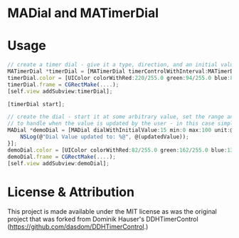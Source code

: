 MADial and MATimerDial
==================




Usage
=====

```js
// create a timer dial - give it a type, direction, and an initial value, then later tell it to start
MATimerDial *timerDial = [MATimerDial timerControlWithInterval:MATimerDialIntervalSeconds direction:MATimerDialDirectionUp startValue:55];
timerDial.color = [UIColor colorWithRed:220/255.0 green:94/255.0 blue:83/255.0 alpha:1.0];
timerDial.frame = CGRectMake(....);
[self.view addSubview:timerDial];

[timerDial start];

// create the dial - start it at some arbitrary value, set the range and unit, and create a block
// to handle when the value is updated by the user - in this case simply log the result
MADial *demoDial = [MADial dialWithInitialValue:15 min:0 max:100 unit:@"\u00B0C" valueChangedHandler:^(NSInteger updatedValue) {
    NSLog(@"Dial Value updated to: %@", @(updatedValue));
}];
demoDial.color = [UIColor colorWithRed:82/255.0 green:162/255.0 blue:13/255.0 alpha:1.0];;
demoDial.frame = CGRectMake(....);
[self.view addSubview:demoDial];
```


License & Attribution
=====

This project is made available under the MIT license as was the original project that was forked from Dominik Hauser's DDHTimerControl (https://github.com/dasdom/DDHTimerControl.)
